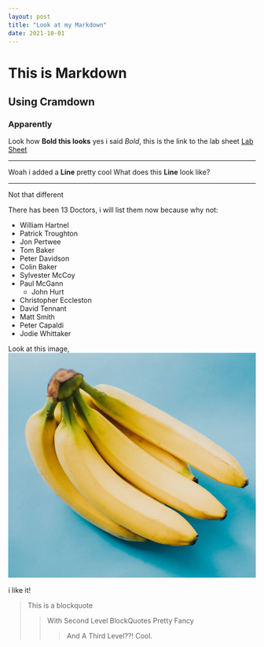```yaml
---
layout: post
title: "Look at my Markdown"
date: 2021-10-01
---
```

# This is Markdown
## Using Cramdown
### Apparently

Look how **Bold this looks** yes i said *Bold*, this is the link to the lab sheet [Lab Sheet](https://canvas.hw.ac.uk/courses/5395/pages/f28wp-web-programming-material?module_item_id=644006)

* * *
Woah i added a __Line__ pretty cool
What does this **Line** look like?

***
Not that different

There has been 13 Doctors, i will list them now because why not:
* William Hartnel
* Patrick Troughton
* Jon Pertwee
* Tom Baker
* Peter Davidson
* Colin Baker
* Sylvester McCoy
* Paul McGann
   * John Hurt
* Christopher Eccleston
* David Tennant
* Matt Smith
* Peter Capaldi
* Jodie Whittaker

Look at this image, ![Its meant to be a banana](../images/banana.jpg)

i like it!

>This is a blockquote
>>With Second Level BlockQuotes
>> Pretty Fancy
>>>And A Third Level??!
>>> Cool.
